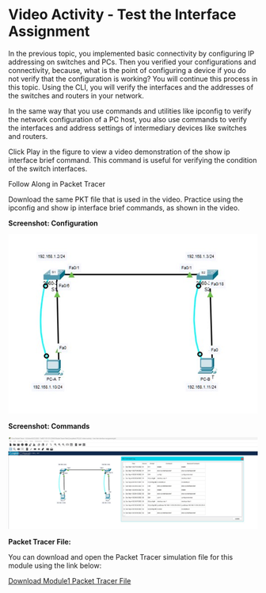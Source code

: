 # Video Activity - Test the Interface Assignment


In the previous topic, you implemented basic connectivity by configuring IP addressing on switches and PCs. Then you verified your configurations and connectivity, because, what is the point of configuring a device if you do not verify that the configuration is working? You will continue this process in this topic. Using the CLI, you will verify the interfaces and the addresses of the switches and routers in your network.

In the same way that you use commands and utilities like ipconfig to verify the network configuration of a PC host, you also use commands to verify the interfaces and address settings of intermediary devices like switches and routers.

Click Play in the figure to view a video demonstration of the show ip interface brief command. This command is useful for verifying the condition of the switch interfaces.

Follow Along in Packet Tracer

Download the same PKT file that is used in the video. Practice using the ipconfig and show ip interface brief commands, as shown in the video.


**Screenshot: Configuration**

![File](screenshots/1.png)


**Screenshot: Commands**

![File](screenshots/2.png)


**Packet Tracer File:**

You can download and open the Packet Tracer simulation file for this module using the link below:

[Download Module1 Packet Tracer File](PT-files\2.8.1-video-activity---test-the-interface-assignment.pkz)